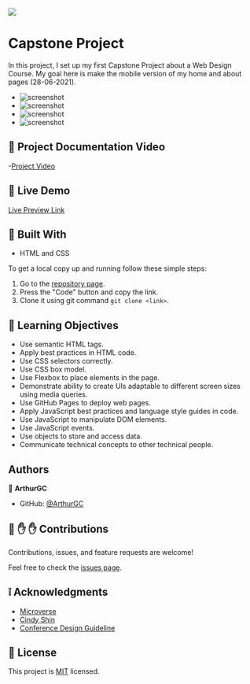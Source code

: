 ![](https://img.shields.io/badge/Microverse-blueviolet)

# Capstone Project

In this project, I set up my first Capstone Project about a Web Design Course.  My goal here is make the mobile version of my home and about pages (28-06-2021).

- ![screenshot](/public/preview-home-1.png)
- ![screenshot](/public/preview-home-2.png)
- ![screenshot](/public/preview-about-1.png)
- ![screenshot](/public/preview-about-2.png)

## :red_circle: Project Documentation Video

-[Project Video](https://www.loom.com/share/60408e5dd515448bb22e8a5b1f82a0b3)
## :red_circle: Live Demo

[Live Preview Link](https://arthurgc.github.io/capstone-project-module-1/)

## :hammer: Built With

- HTML and CSS

To get a local copy up and running follow these simple steps:

1. Go to the [repository page](https://github.com/ArthurGC/capstone-project-module-1/tree/add-mobile-vrs-tools).
2. Press the "Code" button and copy the link.
3. Clone it using git command `git clone <link>`.

## :blue_book: Learning Objectives

- Use semantic HTML tags.
- Apply best practices in HTML code.
- Use CSS selectors correctly.
- Use CSS box model.
- Use Flexbox to place elements in the page.
- Demonstrate ability to create UIs adaptable to different screen sizes using media queries.
- Use GitHub Pages to deploy web pages.
- Apply JavaScript best practices and language style guides in code.
- Use JavaScript to manipulate DOM elements.
- Use JavaScript events.
- Use objects to store and access data.
- Communicate technical concepts to other technical people.

## Authors

👤 **ArthurGC**

- GitHub: [@ArthurGC](https://github.com/ArthurGC)


## 🤝 :raised_hand: :raised_hand: Contributions

Contributions, issues, and feature requests are welcome!

Feel free to check the [issues page](https://github.com/ArthurGC/capstone-project-module-1/issues).

## :grey_exclamation: Acknowledgments

- [Microverse](https://www.microverse.org/)
- [Cindy Shin](https://www.behance.net/adagio07)
- [Conference Design Guideline](https://www.behance.net/gallery/29845175/CC-Global-Summit-2015)

## 📝 License

This project is [MIT](LICENSE) licensed.
